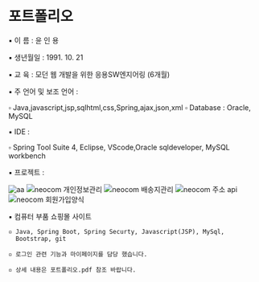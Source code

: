 ﻿# 포트폴리오
 
▪ 이    름 : 윤 인 용

▪ 생년월일 : 1991. 10. 21

▪ 교    육 : 모던 웹 개발을 위한 응용SW엔지어링 (6개월)

▪ 주 언어 및 보조 언어 :

   ▫ Java,javascript,jsp,sqlhtml,css,Spring,ajax,json,xml
   ▫ Database : Oracle, MySQL

▪ IDE :

   ▫ Spring Tool Suite 4, Eclipse, VScode,Oracle sqldeveloper,
     MySQL workbench

▪ 프로젝트 :

![aa](https://user-images.githubusercontent.com/84944312/147069455-7aef7c45-5b0a-4e03-bad5-8fee95f7febb.jpg)
![neocom 개인정보관리](https://user-images.githubusercontent.com/84944312/147068320-d7bfa606-2b72-4e37-b89c-706ef15ef66a.jpg)
![neocom 배송지관리](https://user-images.githubusercontent.com/84944312/147068090-6f6c96dd-ee65-4872-b25d-4f5cc7abe236.jpg)
![neocom 주소 api](https://user-images.githubusercontent.com/84944312/147068132-ef562f4e-3fec-4d69-a021-6ca4d11b6ecc.jpg)
![neocom 회원가입양식](https://user-images.githubusercontent.com/84944312/147068270-6d57bb45-443b-460b-a7a9-095303485c1e.jpg)

▪ 컴퓨터 부품 쇼핑몰 사이트

    ▫ Java, Spring Boot, Spring Securty, Javascript(JSP), MySql, 
      Bootstrap, git
    
    ▫ 로그인 관련 기능과 마이페이지를 담당 했습니다.
  
    ▫ 상세 내용은 포트폴리오.pdf 참조 바랍니다.

